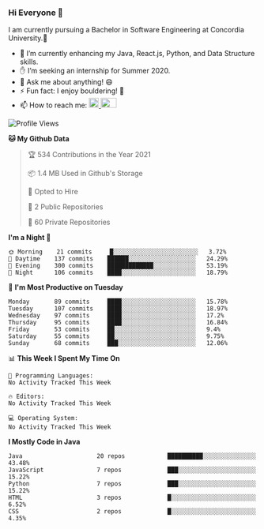 ### Hi Everyone 👋
I am currently pursuing a Bachelor in Software Engineering at Concordia University.🏫

- 🌱 I’m currently enhancing my Java, React.js, Python, and Data Structure skills.
- ✋ I’m seeking an internship for Summer 2020.
- 💬 Ask me about anything! 😄
- ⚡ Fun fact: I enjoy bouldering! 🧗‍
- 📫 How to reach me: <a href="https://www.linkedin.com/in/siu-tong-ye/" target="_blank"> <img width="20px" width="32" src="https://cdn.jsdelivr.net/npm/simple-icons@v3/icons/linkedin.svg" /> </a> <a href="mailto:SiuTongYe@gmail.com" target="_blank"> <img height="20" width="32" src="https://cdn.jsdelivr.net/npm/simple-icons@v3/icons/gmail.svg" /> </a>

<!--START_SECTION:waka-->
![Profile Views](http://img.shields.io/badge/Profile%20Views-17-blue)

**🐱 My Github Data** 

> 🏆 534 Contributions in the Year 2021
 > 
> 📦 1.4 MB Used in Github's Storage 
 > 
> 💼 Opted to Hire
 > 
> 📜 2 Public Repositories 
 > 
> 🔑 60 Private Repositories  
 > 
**I'm a Night 🦉** 

```text
🌞 Morning    21 commits     █░░░░░░░░░░░░░░░░░░░░░░░░   3.72% 
🌆 Daytime    137 commits    ██████░░░░░░░░░░░░░░░░░░░   24.29% 
🌃 Evening    300 commits    █████████████░░░░░░░░░░░░   53.19% 
🌙 Night      106 commits    ████░░░░░░░░░░░░░░░░░░░░░   18.79%

```
📅 **I'm Most Productive on Tuesday** 

```text
Monday       89 commits     ████░░░░░░░░░░░░░░░░░░░░░   15.78% 
Tuesday      107 commits    ████░░░░░░░░░░░░░░░░░░░░░   18.97% 
Wednesday    97 commits     ████░░░░░░░░░░░░░░░░░░░░░   17.2% 
Thursday     95 commits     ████░░░░░░░░░░░░░░░░░░░░░   16.84% 
Friday       53 commits     ██░░░░░░░░░░░░░░░░░░░░░░░   9.4% 
Saturday     55 commits     ██░░░░░░░░░░░░░░░░░░░░░░░   9.75% 
Sunday       68 commits     ███░░░░░░░░░░░░░░░░░░░░░░   12.06%

```


📊 **This Week I Spent My Time On** 

```text
💬 Programming Languages: 
No Activity Tracked This Week

🔥 Editors: 
No Activity Tracked This Week

💻 Operating System: 
No Activity Tracked This Week

```

**I Mostly Code in Java** 

```text
Java                     20 repos            ██████████░░░░░░░░░░░░░░░   43.48% 
JavaScript               7 repos             ███░░░░░░░░░░░░░░░░░░░░░░   15.22% 
Python                   7 repos             ███░░░░░░░░░░░░░░░░░░░░░░   15.22% 
HTML                     3 repos             █░░░░░░░░░░░░░░░░░░░░░░░░   6.52% 
CSS                      2 repos             █░░░░░░░░░░░░░░░░░░░░░░░░   4.35%

```



<!--END_SECTION:waka-->
